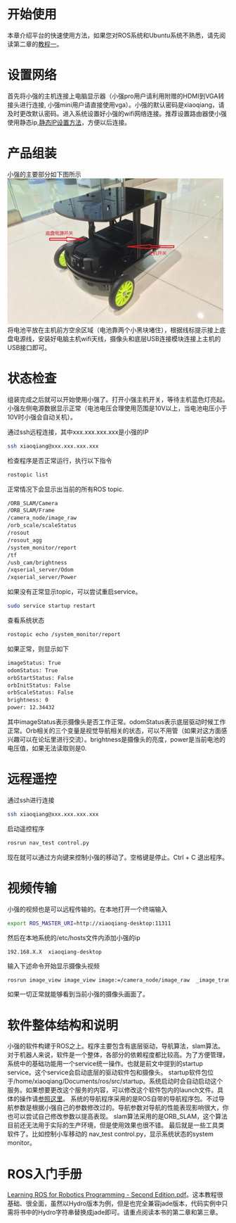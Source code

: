 # <a id="start"></a>开始使用
本章介绍平台的快速使用方法，如果您对ROS系统和Ubuntu系统不熟悉，请先阅读第二章的[教程一](../topic/26.html)。

# <a id="network"></a>设置网络

首先将小强的主机连接上电脑显示器（小强pro用户请利用附赠的HDMI到VGA转接头进行连接, 小强mini用户请直接使用vga）。小强的默认密码是xiaoqiang，请及时更改默认密码。进入系统设置好小强的wifi网络连接。推荐设置路由器使小强使用静态ip,[静态IP设置方法](../topic/171.html)，方便以后连接。


# <a id="assemble"></a>产品组装

小强的主要部分如下图所示
<br>
![assemble image](../images/assemble.png)
<br>
将电池平放在主机前方空余区域（电池靠两个小黑块堵住），根据线标提示接上底盘电源线，安装好电脑主机wifi天线，摄像头和底层USB连接模块连接上主机的USB接口即可。


# <a id="status"></a>状态检查

组装完成之后就可以开始使用小强了。打开小强主机开关，等待主机蓝色灯亮起。小强左侧电源数据显示正常（电池电压合理使用范围是10V以上，当电池电压小于10V时小强会自动关机）。

通过ssh远程连接，其中xxx.xxx.xxx.xxx是小强的IP

```bash
ssh xiaoqiang@xxx.xxx.xxx.xxx
```

检查程序是否正常运行，执行以下指令
```bash
rostopic list
```

正常情况下会显示出当前的所有ROS topic.

```bash
/ORB_SLAM/Camera
/ORB_SLAM/Frame
/camera_node/image_raw
/orb_scale/scaleStatus
/rosout
/rosout_agg
/system_monitor/report
/tf
/usb_cam/brightness
/xqserial_server/Odom
/xqserial_server/Power
```

如果没有正常显示topic，可以尝试重启service。

```bash
sudo service startup restart
```

查看系统状态
```bash
rostopic echo /system_monitor/report
```

如果正常，则显示如下
```bash
imageStatus: True
odomStatus: True
orbStartStatus: False
orbInitStatus: False
orbScaleStatus: False
brightness: 0
power: 12.34432
```

其中imageStatus表示摄像头是否工作正常。odomStatus表示底层驱动时候工作正常。Orb相关的三个变量是视觉导航相关的状态，可以不用管（如果对这方面感兴趣可以在论坛里进行交流）。brightness是摄像头的亮度，power是当前电池的电压值，如果无法读取则是0.

# <a id="remote"></a>远程遥控

通过ssh进行连接

```bash
ssh xiaoqiang@xxx.xxx.xxx.xxx
```

启动遥控程序

```bash
rosrun nav_test control.py
```

现在就可以通过方向键来控制小强的移动了。空格键是停止。Ctrl + C 退出程序。


# <a id="video"></a>视频传输

小强的视频也是可以远程传输的。在本地打开一个终端输入

```bash
export ROS_MASTER_URI=http://xiaoqiang-desktop:11311
```

然后在本地系统的/etc/hosts文件内添加小强的ip

```
192.168.X.X  xiaoqiang-desktop
```

输入下述命令开始显示摄像头视频

```bash
rosrun image_view image_view image:=/camera_node/image_raw  _image_transport:=compressed
```

如果一切正常就能够看到当前小强的摄像头画面了。


# <a id="intro"></a>软件整体结构和说明

小强的软件构建于ROS之上。程序主要包含有底层驱动，导航算法，slam算法。
对于机器人来说，软件是一个整体，各部分的依赖程度都比较高。为了方便管理，系统中的基础功能用一个service统一操作。也就是前文中提到的startup service。这个service会启动底层的驱动软件包和摄像头。
startup软件包位于/home/xiaoqiang/Documents/ros/src/startup。系统启动时会自动启动这个服务。如果想要更改这个服务的内容，可以修改这个软件包内的launch文件。具体的操作请[参照这里](../topic/27.html)。
系统的导航程序采用的是ROS自带的导航程序包。不过导航参数是根据小强自己的参数修改过的。导航参数对导航的性能表现影响很大，你也可以尝试自己修改参数以提高表现。
slam算法采用的是ORB_SLAM，这个算法目前还无法用于实际的生产环境，但是使用效果也很不错。
最后就是一些工具类软件了。比如控制小车移动的 nav_test control.py，显示系统状态的system monitor。


# <a id="rosintro"></a>ROS入门手册

[Learning ROS for Robotics Programming - Second Edition.pdf](http://pan.baidu.com/s/1ge6ffZt)。这本教程很基础、很全面，虽然以Hydro版本为例，但是也完全兼容jade版本，代码实例中只需将书中的Hydro字符串替换成jade即可。请重点阅读本书的第二章和第三章。
